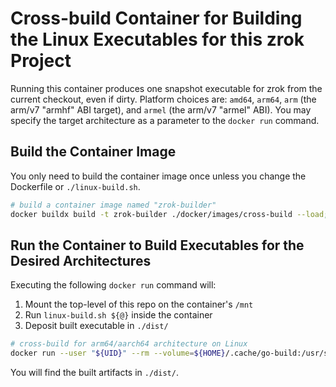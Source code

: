 
# Cross-build Container for Building the Linux Executables for this zrok Project

Running this container produces one snapshot executable for zrok from the current checkout, even if dirty. Platform choices are: `amd64`, `arm64`, `arm` (the arm/v7 "armhf" ABI target), and `armel` (the arm/v7 "armel" ABI). You may specify the target architecture as a parameter to the `docker run` command.

## Build the Container Image

You only need to build the container image once unless you change the Dockerfile or `./linux-build.sh`.

```bash
# build a container image named "zrok-builder"
docker buildx build -t zrok-builder ./docker/images/cross-build --load;
```

## Run the Container to Build Executables for the Desired Architectures

Executing the following `docker run` command will:

1. Mount the top-level of this repo on the container's `/mnt`
2. Run `linux-build.sh ${@}` inside the container
3. Deposit built executable in `./dist/`

```bash
# cross-build for arm64/aarch64 architecture on Linux
docker run --user "${UID}" --rm --volume=${HOME}/.cache/go-build:/usr/share/go --volume "${PWD}:/mnt" zrok-builder arm64
```

You will find the built artifacts in `./dist/`.
